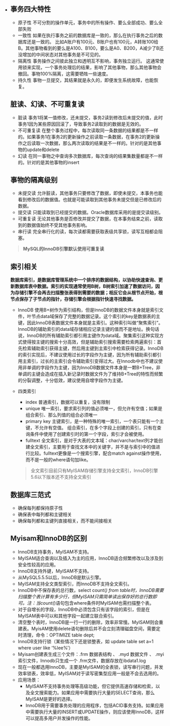 - ## 事务四大特性

  - 原子性
    不可分割的操作单元，事务中的所有操作、要么全部成功、要么全部失败
  - 一致性
    如果在执行事务之前的数据库是一致的，那么在执行事务之后的数据库还是一致的。
    比如A账户有100元、B账户也有100元，A转账100给B。其他事物看到的要么是A100、B100，要么是A0、B200，A减少了B还没增加的中间状态对其他事务是不可见的。
  - 隔离性
    事务操作之间彼此独立和透明互不影响，事务独立运行。
    这通常使用锁来实现，一个事务处理后的结果，影响了其他事物，那么其他事物会撤回。事物100%隔离，这需要牺牲一些速度。
  - 持久性
    事物一旦提交，其结果就是永久的，即便发生系统故障，也能恢复。

  ## 脏读、幻读、不可重复读

  - 脏读
    事务1将某一值修改，还未提交，事务2读到修改后未提交的值，此时事务1因为某些原因回滚了，导致事务2读取到的数据是无效的。
  - 不可重复读
    在整个事务过程中，每次读取同一条数据的结果都是不一样的。如果事务1在事务2的更新操作之前读取一条数据，在事务2的更新操作之后读取一次数据，那么两次读取的结果是不一样的。针对的是其他事物的update和delete
  - 幻读
    在同一事物之中查询多次数据库，每次查询的结果集数量都是不一样的。针对的是其他事物的insert

  ## 事物的隔离级别

  - 未提交读<Read Uncommitted>
    允许脏读，其他事务只要修改了数据，即使未提交，本事务也能看到修改后的数据值。也就是可能读取到其他事务未提交但是已修改后的数据。
  - 提交读<Read Committed>
    只能读取到已经提交的数据。Oracle数据库采用的是提交读级别。
  - 可重复读<Repeated Read>
    无论其他事务是否修改并提交了数据，在本事务结束之前，读取到的数据值始终不受其他事务影响。
  - 串行读<Serializable>
    完全串行化的读，每次读都需要获取表级共享锁，读写互相都会阻塞。

  > **MySQL的InnoDB引擎默认使用可重复读**

  ## 索引相关

  **数据库索引，是数据库管理系统中一个排序的数据结构，以协助快速查询、更新数据库表中数据。索引的实现通常使用B树，B树索引加速了数据访问，因为存储引擎不会再去扫描整张表得到需要的数据；相反它会从根节点开始，根节点保存了子节点的指针，存储引擎会根据指针快速寻找数据。**

  - InnoDB
    使用B+树作为索引结构，但是InnoDB的数据文件本身就是索引文件，叶节点data域保存了完整的数据记录。这个索引的key是数据表的主键，因此InnoDB表数据文件本身就是主索引。这种索引叫做“聚焦索引”。InnoDB的辅助索引的data域存储相应记录主键的值而不是地址。换句话说，InnoDB的所有辅助索引都引用主键作为data域。聚集索引这种实现方式使得按主键的搜索十分高效，但是辅助索引搜索需要检索两遍索引：首先检索辅助索引获得主键，然后用主键到主索引中检索获得记录。InnoDB的索引实现后，不建议使用过长的字段作为主键，因为所有辅助索引都引用主索引，过长的主索引会令辅助索引变得过大。在Innodb中也不建议使用非单调的字段作为主键，因为InnoDB数据文件本身是一颗B+Tree，非单调的主键会造成在插入新记录时数据文件为了维持B+Tree的特性而频繁的分裂调整，十分低效，建议使用自增字段作为主键。

  - 四类索引

    - index
      普通索引，数据可以重复，没有限制
    - unique
      唯一索引，要求索引列的值必须唯一，但允许有空值；如果是组合索引、那么列值的组合必须唯一
    - primary key
      主键索引，是一种特殊的唯一索引，一个表只能有一个主键，不允许有空值。
      组合索引，在多个字段上创建的索引，只有在查询条件中使用了创建索引时的第一个字段，索引才会被使用。
    - fulltext
      全文索引，是对于大表的文本域：char/varchar/text列才能创建全文索引，主要用于查找文本中的关键字，并不是与索引中的值进行比较。fulltext更像是一个搜索引擎，配合match against操作使用，而不是一般的where语句加like。

    > 全文索引目前只有MyISAM存储引擎支持全文索引，InnoDB引擎5.6以下版本还不支持全文索引

  ## 数据库三范式

  - 确保每列都保持原子性
  - 确保表中每列都和主键相关
  - 确保每列都和主键列直接相关，而不能间接相关

  ## Myisam和InnoDB的区别

  - InnoDB支持事务，MyISAM不支持。
  - MyISAM适合查询以及插入为主的应用，InnoDB适合频繁修改以及涉及到安全性较高的应用。
  - InnoDB支持外键，MyISAM不支持。
  - 从MySQL5.5.5以后，InnoDB是默认引擎。
  - MyISAM支持全文类型索引，而InnoDB不支持全文索引。
  - InnoDB中不保存表的总行数，select count(*) from table时，InnoDB需要扫描整个表计算有多少行，但MyISAM只需简单读出保存好的总行数即可。注：当count(*)语句包含where条件时MyISAM也需扫描整个表。
  - 对于自增长的字段，InnoDB中必须包含只有该字段的索引，但是在MyISAM表中可以和其他字段一起建立联合索引。
  - 清空整个表时，InnoDB是一行一行的删除，效率非常慢。MyISAM则会重建表。MyisAM使用delete语句删除后并不会立刻清理磁盘空间，需要定时清理，命令：OPTIMIZE table dept;
  - InnoDB支持行锁（某些情况下还是锁整表，如 update table set a=1 where user like ‘%lee%’）
  - Myisam创建表生成三个文件：.frm 数据表结构 、 .myd 数据文件 、 .myi 索引文件，Innodb只生成一个 .frm文件，数据存放在ibdata1.log
  - 现在一般都选用InnoDB，主要是MyISAM的全表锁，读写串行问题，并发效率锁表，效率低，MyISAM对于读写密集型应用一般是不会去选用的。
  - 应用场景：
    - MyISAM不支持事务处理等高级功能，但它提供高速存储和检索，以及全文搜索能力。如果应用中需要执行大量的SELECT查询，那么MyISAM是更好的选择。
    - InnoDB用于需要事务处理的应用程序，包括ACID事务支持。如果应用中需要执行大量的INSERT或UPDATE操作，则应该使用InnoDB，这样可以提高多用户并发操作的性能。